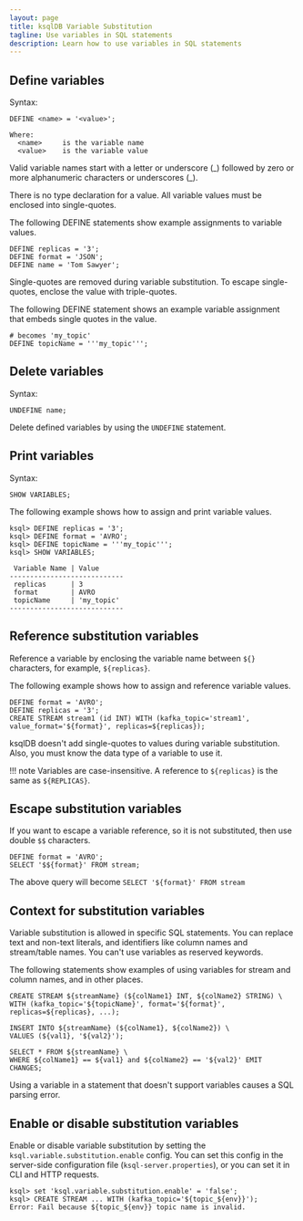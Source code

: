```yaml
---
layout: page
title: ksqlDB Variable Substitution
tagline: Use variables in SQL statements
description: Learn how to use variables in SQL statements
---
```


Define variables
----------------

Syntax:
```
DEFINE <name> = '<value>';

Where: 
  <name>     is the variable name
  <value>    is the variable value
```

Valid variable names start with a letter or underscore (\_) followed by zero or more alphanumeric characters or underscores (_).

There is no type declaration for a value.  All variable values must be enclosed into single-quotes.

The following DEFINE statements show example assignments to variable values.
```
DEFINE replicas = '3';
DEFINE format = 'JSON';
DEFINE name = 'Tom Sawyer';
```

Single-quotes are removed during variable substitution. To escape single-quotes, enclose the value with triple-quotes.

The following DEFINE statement shows an example variable assignment that embeds single quotes in the value.
```
# becomes 'my_topic'
DEFINE topicName = '''my_topic''';      
```

Delete variables
----------------

Syntax:
```
UNDEFINE name;
```

Delete defined variables by using the `UNDEFINE` statement.

Print variables
---------------

Syntax:
```
SHOW VARIABLES;
```

The following example shows how to assign and print variable values.
```
ksql> DEFINE replicas = '3';
ksql> DEFINE format = 'AVRO';
ksql> DEFINE topicName = '''my_topic''';
ksql> SHOW VARIABLES;

 Variable Name | Value      
----------------------------
 replicas      | 3
 format        | AVRO         
 topicName     | 'my_topic' 
----------------------------
```

Reference substitution variables
--------------------------------

Reference a variable by enclosing the variable name between `${}` characters, for example, `${replicas}`.

The following example shows how to assign and reference variable values.
```
DEFINE format = 'AVRO';
DEFINE replicas = '3';
CREATE STREAM stream1 (id INT) WITH (kafka_topic='stream1', value_format='${format}', replicas=${replicas});
```

ksqlDB doesn't add single-quotes to values during variable substitution. Also, you must know the data type of a variable to use it.

!!! note
    Variables are case-insensitive. A reference to `${replicas}` is the same as `${REPLICAS}`.

Escape substitution variables
-----------------------------

If you want to escape a variable reference, so it is not substituted, then use double `$$` characters.
```
DEFINE format = 'AVRO';
SELECT '$${format}' FROM stream;
```
The above query will become `SELECT '${format}' FROM stream`

Context for substitution variables
----------------------------------

Variable substitution is allowed in specific SQL statements. You can replace text and non-text literals, and identifiers like
column names and stream/table names. You can't use variables as reserved keywords.

The following statements show examples of using variables for stream and column names, and in other places.  

```
CREATE STREAM ${streamName} (${colName1} INT, ${colName2} STRING) \
WITH (kafka_topic='${topicName}', format='${format}', replicas=${replicas}, ...);
      
INSERT INTO ${streamName} (${colName1}, ${colName2}) \
VALUES (${val1}, '${val2}');

SELECT * FROM ${streamName} \
WHERE ${colName1} == ${val1} and ${colName2} == '${val2}' EMIT CHANGES; 
```

Using a variable in a statement that doesn't support variables causes a SQL parsing error.

Enable or disable substitution variables
----------------------------------------

Enable or disable variable substitution by setting the `ksql.variable.substitution.enable` config. You can set this config in
the server-side configuration file (`ksql-server.properties`), or you can set it in CLI and HTTP requests.

```
ksql> set 'ksql.variable.substitution.enable' = 'false';
ksql> CREATE STREAM ... WITH (kafka_topic='${topic_${env}}');
Error: Fail because ${topic_${env}} topic name is invalid. 
```
